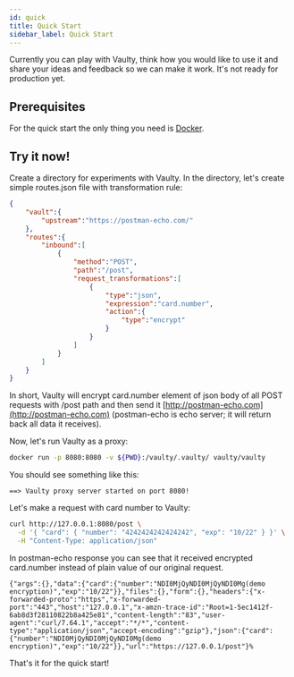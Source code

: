 ```yaml
---
id: quick
title: Quick Start
sidebar_label: Quick Start
---
```


Currently you can play with Vaulty, think how you would like to use it and share your ideas and feedback so we can make it work. It's not ready for production yet.

## Prerequisites

For the quick start the only thing you need is [Docker](https://docs.docker.com/install/).

## Try it now!

Create a directory for experiments with Vaulty. In the directory, let's create simple routes.json file with transformation rule:

```json
{
    "vault":{
        "upstream":"https://postman-echo.com/"
    },
    "routes":{
        "inbound":[
            {
                "method":"POST",
                "path":"/post",
                "request_transformations":[
                    {
                        "type":"json",
                        "expression":"card.number",
                        "action":{
                            "type":"encrypt"
                        }
                    }
                ]
            }
        ]
    }
}
```

In short, Vaulty will encrypt card.number element of json body of all POST requests with /post path and then send it [http://postman-echo.com](http://postman-echo.com) (postman-echo is echo server; it  will return back all data it receives).

Now, let's run Vaulty as a proxy:

```bash
docker run -p 8080:8080 -v ${PWD}:/vaulty/.vaulty/ vaulty/vaulty
```

You should see something like this:

```
==> Vaulty proxy server started on port 8080!
```

Let's make a request with card number to Vaulty:

```bash
curl http://127.0.0.1:8080/post \
  -d '{ "card": { "number": "4242424242424242", "exp": "10/22" } }' \
  -H "Content-Type: application/json"
```

In postman-echo response you can see that it received encrypted card.number instead of plain value of our original request.

```
{"args":{},"data":{"card":{"number":"NDI0MjQyNDI0MjQyNDI0Mg(demo encryption)","exp":"10/22"}},"files":{},"form":{},"headers":{"x-forwarded-proto":"https","x-forwarded-port":"443","host":"127.0.0.1","x-amzn-trace-id":"Root=1-5ec1412f-6ab8d3f28110822b8a425e81","content-length":"83","user-agent":"curl/7.64.1","accept":"*/*","content-type":"application/json","accept-encoding":"gzip"},"json":{"card":{"number":"NDI0MjQyNDI0MjQyNDI0Mg(demo encryption)","exp":"10/22"}},"url":"https://127.0.0.1/post"}%
```

That's it for the quick start!
